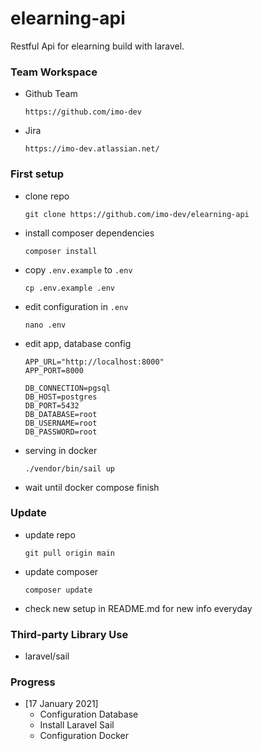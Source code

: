 # elearning-api
Restful Api for elearning build with laravel.

### Team Workspace 
* Github Team
  ```
  https://github.com/imo-dev
  ```
* Jira
  ```
  https://imo-dev.atlassian.net/
  ```


### First setup
* clone repo
  ```
  git clone https://github.com/imo-dev/elearning-api
  ```
* install composer dependencies
  ```
  composer install
  ```
* copy `.env.example` to `.env`
  ```
  cp .env.example .env
  ```
* edit configuration in `.env`
  ```
  nano .env
  ```
* edit app, database config
  ```
  APP_URL="http://localhost:8000"
  APP_PORT=8000

  DB_CONNECTION=pgsql
  DB_HOST=postgres
  DB_PORT=5432
  DB_DATABASE=root
  DB_USERNAME=root
  DB_PASSWORD=root
  ```
* serving in docker
  ```
  ./vendor/bin/sail up
  ```
* wait until docker compose finish


### Update
* update repo
  ```
  git pull origin main
  ```
* update composer
  ```
  composer update
  ```
* check new setup in README.md for new info everyday


### Third-party Library Use
* laravel/sail


### Progress
* [17 January 2021]
  - Configuration Database
  - Install Laravel Sail
  - Configuration Docker